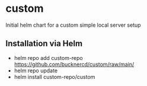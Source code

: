 # custom
Initial helm chart for a custom simple local server setup

## Installation via Helm
- helm repo add custom-repo https://github.com/bucknercd/custom/raw/main/
- helm repo update
- helm install <my-release> custom-repo/custom